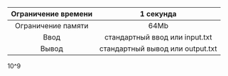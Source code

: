 | Ограничение времени 	|             1 секунда            	|
|:-------------------:	|:--------------------------------:	|
|  Ограничение памяти 	|               64Mb               	|
|         Ввод        	|  стандартный ввод или input.txt  	|
|        Вывод        	| стандартный вывод или output.txt 	|



10^9
